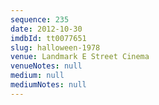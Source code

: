 ```yaml
---
sequence: 235
date: 2012-10-30
imdbId: tt0077651
slug: halloween-1978
venue: Landmark E Street Cinema
venueNotes: null
medium: null
mediumNotes: null
---
```

